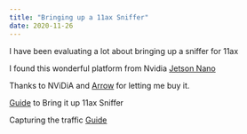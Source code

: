 ```yaml
---
title: "Bringing up a 11ax Sniffer"
date: 2020-11-26
---  
```


I have been evaluating a lot about bringing up a sniffer for 11ax

I found this wonderful platform from Nvidia
[Jetson Nano](https://www.nvidia.com/en-us/autonomous-machines/embedded-systems/jetson-nano/)

Thanks to NViDiA and [Arrow](https://www.arrow.com/en/products/945-13541-0000-000/nvidia) for letting me buy it.

[Guide](http://wifi.hypergeek.net/you-too-can-have-a-sub-200-11ax-client/) to Bring it up 11ax Sniffer

Capturing the traffic [Guide](https://semfionetworks.com/blog/80211ax-remote-packet-captures-using-the-jetson-nano/)

